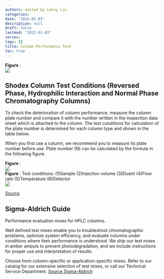 ```yaml
---
authors: edited by Lenny Lin
categories: 
date: "2022-01-03"
description: null
draft: false
lastmod: "2022-01-03"
series: 
tags: []
title: Column Performance Test
toc: true
---
```


<figcaption><b>Figure </b>: </figcaption>
<img src = "/docs/images/"/>
<!--more-->

## Shodex Column Test Conditions (Reversed Phase, Hydrophilic Interaction and Normal Phase Chromatography Columns)
To check the deterioration of column performance, measure the column plate number and compare it with the number written in the inspection data sheet which is attached to the column. The test conditions for calculation of the plate number is determined for each column type and shown in the table below.  

When you first use a column, we recommend you to measure its plate number before use. Plate number (N) can be calculated by the formula in the following figure.  


<figcaption><b>Figure </b>: </figcaption>
<img src = "/docs/images/Screenshot 2022-01-17 095125.png"/>


<figcaption><b>Figure </b>: Test conditions: (1)Sample (2)Injection volume (3)Eluent (4)Flow rate (5)Temperature (6)Detector</figcaption>
<img src = "/docs/images/Screenshot 2022-01-17 095252.png"/>

[Source](https://www.shodex.com/en/da/01/06/01.html)

## Sigma-Aldrich Guide

Performance evaluation mixes for HPLC columns.

Well defined test mixes enable you to troubleshoot chromatographic problems, optimize system efficiency, and evaluate columns under conditions where their performance is understood. We ship our test mixes in amber ampuls to prevent photodegradation, and we include instructions for proper use and interpretation of results.

Choose from column-specific or application-specific mixes. Refer to our catalog for our extensive selection of test mixes, or call our Technical Service Department.
[Source Sigma-Aldrich](https://www.sigmaaldrich.com/CA/en/technical-documents/technical-article/analytical-chemistry/small-molecule-hplc/hplc-troubleshooting-guide?gclid=Cj0KCQiA_8OPBhDtARIsAKQu0gYR2a-bKGOUhDIj6CVZCut9t27HPzLqFqcyZBg51Yp8La_Ecue7cw0aAkZDEALw_wcB#table3)

